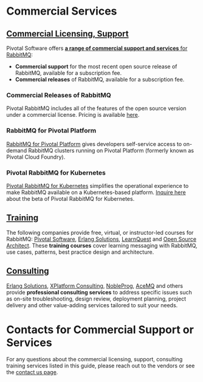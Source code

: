 <!--
Copyright (c) 2007-2019 Pivotal Software, Inc.

All rights reserved. This program and the accompanying materials
are made available under the terms of the under the Apache License,
Version 2.0 (the "License”); you may not use this file except in compliance
with the License. You may obtain a copy of the License at

https://www.apache.org/licenses/LICENSE-2.0

Unless required by applicable law or agreed to in writing, software
distributed under the License is distributed on an "AS IS" BASIS,
WITHOUT WARRANTIES OR CONDITIONS OF ANY KIND, either express or implied.
See the License for the specific language governing permissions and
limitations under the License.
-->

# Commercial Services

## <a id="overview" class="anchor" href="#overview">Commercial Licensing, Support</a>

Pivotal Software offers [**a range of commercial support and services** for RabbitMQ](https://pivotal.io/rabbitmq):

 * **Commercial support** for the most recent open source release of RabbitMQ, available for a subscription fee.
 * **Commercial releases** of RabbitMQ, available for a subscription fee.

### Commercial Releases of RabbitMQ

Pivotal RabbitMQ includes all of the features of the open source version under a commercial license. Pricing is available [here](https://pivotal.io/rabbitmq).

### RabbitMQ for Pivotal Platform

[RabbitMQ for Pivotal Platform](https://pivotal.io/platform/services-marketplace/messaging-and-integration/rabbitmq)
gives developers self-service access to on-demand RabbitMQ clusters
running on Pivotal Platform (formerly known as Pivotal Cloud Foundry).

### Pivotal RabbitMQ for Kubernetes

[Pivotal RabbitMQ for Kubernetes](https://content.pivotal.io/blog/introducing-rabbitmq-for-kubernetes)
simplifies the operational experience to make RabbitMQ available on a Kubernetes-based platform.
[Inquire here](https://pivotal.io/pivotal-rabbitmq-on-kubernetes) about the beta of Pivotal RabbitMQ for Kubernetes.

## <a id="training" class="anchor" href="#training">Training</a>

The following companies provide free, virtual, or instructor-led courses for RabbitMQ:
[Pivotal Software](https://academy.pivotal.io/store-catalog),
[Erlang Solutions](https://www.erlang-solutions.com/products/rabbitmq.html),
[LearnQuest](http://www.learnquest.com/course-detail.aspx?cnum=rabbitmq-e1xc) and
[Open Source Architect](https://opensource.io/product/rabbitmq-training/).
These <strong>training courses</strong> cover learning messaging with RabbitMQ, use cases, patterns,
best practice design and architecture.

## <a id="consulting" class="anchor" href="#consulting">Consulting</a>

[Erlang Solutions](https://www.erlang-solutions.com/products/rabbitmq.html),
[XPlatform Consulting](http://www.xplatformconsulting.com/rabbitmq/),
[NobleProg](https://www.nobleprog.com/consulting/rabbitmq),
[AceMQ](https://acemq.com/rabbitmq/) and others provide <strong>professional consulting services</strong>
to address specific issues such as on-site troubleshooting, design review,
deployment planning, project delivery and other value-adding services
tailored to suit your needs.

# Contacts for Commercial Support or Services

For any questions about the commercial licensing, support, consulting training services listed in this guide,
please reach out to the vendors or see the [contact us page](https://www.rabbitmq.com/contact.html#email).
